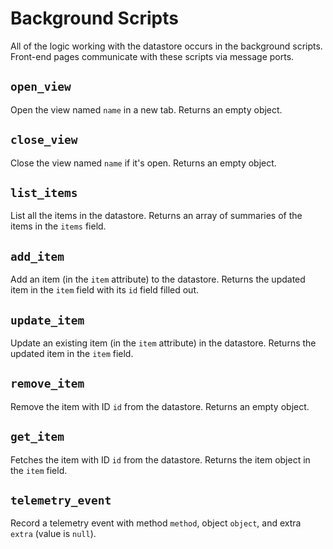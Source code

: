 # Background Scripts

All of the logic working with the datastore occurs in the background scripts. Front-end pages communicate with these scripts via message ports.

## `open_view`

Open the view named `name` in a new tab. Returns an empty object.

## `close_view`

Close the view named `name` if it's open. Returns an empty object.

## `list_items`

List all the items in the datastore. Returns an array of summaries of the items in the `items` field.

## `add_item`

Add an item (in the `item` attribute) to the datastore. Returns the updated item in the `item` field with its `id` field filled out.

## `update_item`

Update an existing item (in the `item` attribute) in the datastore. Returns the updated item in the `item` field.

## `remove_item`

Remove the item with ID `id` from the datastore. Returns an empty object.

## `get_item`

Fetches the item with ID `id` from the datastore. Returns the item object in the `item` field.

## `telemetry_event`

Record a telemetry event with method `method`, object `object`, and extra `extra` (value is `null`).
